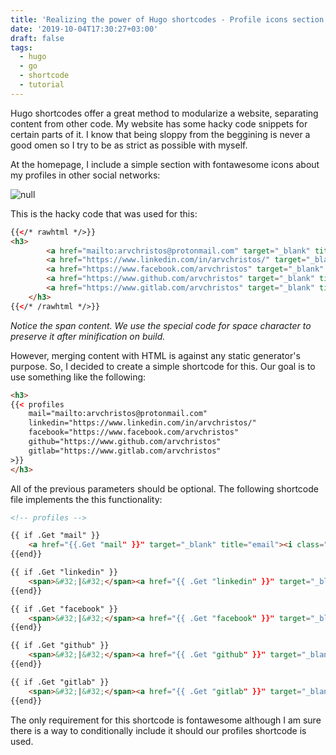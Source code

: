 ```yaml
---
title: 'Realizing the power of Hugo shortcodes - Profile icons section '
date: '2019-10-04T17:30:27+03:00'
draft: false
tags:
  - hugo
  - go
  - shortcode
  - tutorial
---
```

Hugo shortcodes offer a great method to modularize a website, separating content from other code. My website has some hacky code snippets for certain parts of it. I know that being sloppy from the beggining is never a good omen so I try to be as strict as possible with myself. 

At the homepage, I include a simple section with fontawesome icons about my profiles in other social networks:

![null](/images/uploads/profiles.png)

 This is the hacky code that was used for this:

```html
{{</* rawhtml */>}}
<h3>
    	<a href="mailto:arvchristos@protonmail.com" target="_blank" title="email"><i class="fas fa-envelope"></i></a><span>&#32;|&#32;</span>
    	<a href="https://www.linkedin.com/in/arvchristos/" target="_blank" title="LinkedIn"><i class="fab fa-linkedin"></i></a><span>&#32;|&#32;</span>
    	<a href="https://www.facebook.com/arvchristos" target="_blank" title="Facebook"><i class="fab fa-facebook"></i></a><span>&#32;|&#32;</span>
		<a href="https://www.github.com/arvchristos" target="_blank" title="GitHub"><i class="fab fa-github"></i></a><span>&#32;|&#32;</span>
		<a href="https://www.gitlab.com/arvchristos" target="_blank" title="GitLab"><i class="fab fa-gitlab"></i></a>   
    </h3>   
{{</* /rawhtml */>}}
```

*Notice the span content. We use the special code for space character to preserve it after minification on build.*

However, merging content with HTML is against any static generator's purpose. So, I decided to create a simple shortcode for this. Our goal is to use something like the following:

```html
<h3>
{{< profiles 
	mail="mailto:arvchristos@protonmail.com"
	linkedin="https://www.linkedin.com/in/arvchristos/"
	facebook="https://www.facebook.com/arvchristos"
	github="https://www.github.com/arvchristos"
	gitlab="https://www.gitlab.com/arvchristos"
>}}
</h3>
```

All of the previous parameters should be optional. The following shortcode file implements the this functionality:

```html
<!-- profiles -->

{{ if .Get "mail" }}
	<a href="{{.Get "mail" }}" target="_blank" title="email"><i class="fas fa-envelope"></i></a>
{{end}}

{{ if .Get "linkedin" }}
	<span>&#32;|&#32;</span><a href="{{ .Get "linkedin" }}" target="_blank" title="LinkedIn"><i class="fab fa-linkedin"></i></a>
{{end}}

{{ if .Get "facebook" }}
	<span>&#32;|&#32;</span><a href="{{ .Get "facebook" }}" target="_blank" title="Facebook"><i class="fab fa-facebook"></i></a>
{{end}}

{{ if .Get "github" }}
	<span>&#32;|&#32;</span><a href="{{ .Get "github" }}" target="_blank" title="GitHub"><i class="fab fa-github"></i></a>
{{end}}

{{ if .Get "gitlab" }}
	<span>&#32;|&#32;</span><a href="{{ .Get "gitlab" }}" target="_blank" title="GitLab"><i class="fab fa-gitlab"></i></a>
{{end}}
```

The only requirement for this shortcode is fontawesome although I am sure there is a way to conditionally include it should our profiles shortcode is used.
